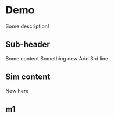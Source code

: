 # Demo

Some description!


## Sub-header

Some content
Something new
Add 3rd line

## Sim content
New here

## m1 